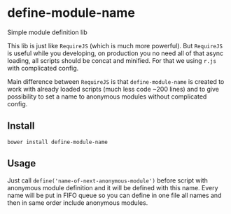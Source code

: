 # define-module-name
Simple module definition lib

This lib is just like `RequireJS` (which is much more powerful). But `RequireJS` is useful while you developing, on production you no need all of that async loading, all scripts should be concat and minified. For that we using `r.js` with complicated config. 

Main difference between `RequireJS` is that `define-module-name` is created to work with already loaded scripts (much less code ~200 lines) and to give possibility to set a name to anonymous modules without complicated config. 

## Install

`bower install define-module-name`

## Usage

Just call `define('name-of-next-anonymous-module')` before script with anonymous module definition and it will be defined with this name. Every name will be put in FIFO queue so you can define in one file all names and then in same order include anonymous modules.
